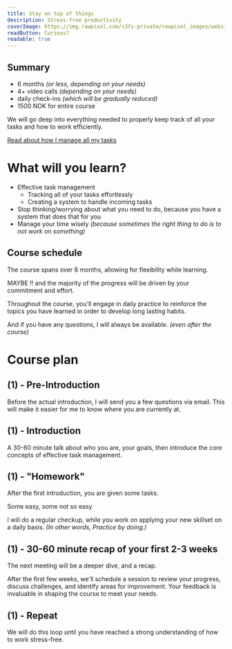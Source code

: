 ```yaml
---
title: Stay on top of things
description: Stress-free productivity
coverImage: https://img.rawpixel.com/s3fs-private/rawpixel_images/website_content/pd223-pdzhengyan00044-image.jpg?w=1000&dpr=1&fit=default&crop=default&q=65&vib=3&con=3&usm=15&bg=F4F4F3&ixlib=js-2.2.1&s=a3aa8ff9a6a62f81a96500e558ece500
readButton: Curious?
readable: true
---
```


## Summary

- 6 months *(or less, depending on your needs)*
- 4+ video calls *(depending on your needs)*
- daily check-ins *(which will be gradually reduced)*
- 1500 NOK for entire course


<my-hr class="pb-6"></my-hr>

We will go deep into everything needed to properly keep track of all your tasks and how to work efficiently.


[Read about how I manage all my tasks](/content/blog/checklists/my-todo-system)


# What will you learn?

- Effective task management
  - Tracking all of your tasks effortlessly
  - Creating a system to handle incoming tasks
- Stop thinking/worrying about what you need to do, because you have a system that does that for you
- Manage your time wisely *(because sometimes the right thing to do is to not work on something)*

<my-hr></my-hr>

## Course schedule

The course spans over 6 months, allowing for flexibility while learning.

MAYBE !! and the majority of the progress will be driven by your commitment and effort.

Throughout the course, you'll engage in daily practice to reinforce the
topics you have learned in order to develop long lasting habits.

And if you have any questions, I will always be available. *(even after the course)*

<ReadMore text="A typical course plan">

# Course plan

## (1) - Pre-Introduction

Before the actual introduction, I will send you a few questions via email.
This will make it easier for me to know where you are currently at.

## (1) - Introduction

A 30-60 minute talk about who you are, your goals, then introduce the core concepts of effective task management.

## (1) - "Homework"

After the first introduction, you are given some tasks.

Some easy, some not so easy

I will do a regular checkup, while you work on applying your new skillset on a daily basis.
*(In other words, Practice by doing.)*

## (1) - 30-60 minute recap of your first 2-3 weeks

The next meeting will be a deeper dive, and a recap.

After the first few weeks, we'll schedule a session to review your progress, discuss challenges, and identify areas for improvement. Your feedback is invaluable in shaping the course to meet your needs.

## (1) - Repeat

We will do this loop until you have reached a strong understanding of how to work stress-free.

</ReadMore>
